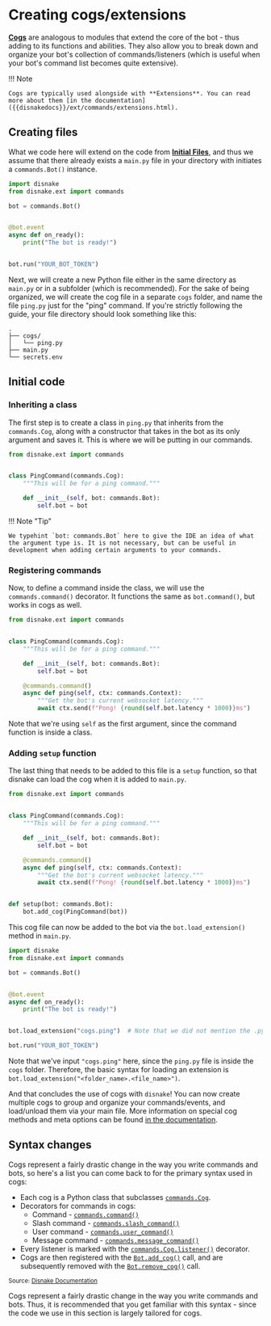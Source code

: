 # Creating cogs/extensions

[**Cogs**]({{disnakedocs}}/ext/commands/cogs.html) are analogous to modules that extend the core of the bot - thus
adding to its functions and abilities. They also allow you to break down and organize your bot's collection of
commands/listeners (which is useful when your bot's command list becomes quite extensive).

!!! Note

    Cogs are typically used alongside with **Extensions**. You can read more about them [in the documentation]({{disnakedocs}}/ext/commands/extensions.html).

## Creating files

What we code here will extend on the code from [**Initial Files**](./101-initial-files.md), and thus we assume that
there already exists a `main.py` file in your directory with initiates a `commands.Bot()` instance.

```python linenums="1" title="main.py"
import disnake
from disnake.ext import commands

bot = commands.Bot()


@bot.event
async def on_ready():
    print("The bot is ready!")


bot.run("YOUR_BOT_TOKEN")
```

Next, we will create a new Python file either in the same directory as `main.py` or in a subfolder (which is
recommended). For the sake of being organized, we will create the cog file in a separate `cogs` folder, and name the
file `ping.py` just for the "ping" command. If you're strictly following the guide, your file directory should look
something like this:

```
.
├── cogs/
│   └── ping.py
├── main.py
└── secrets.env
```

## Initial code

### Inheriting a class

The first step is to create a class in `ping.py` that inherits from the `commands.Cog`, along with a constructor that
takes in the bot as its only argument and saves it. This is where we will be putting in our commands.

```python linenums="1" title="ping.py"
from disnake.ext import commands


class PingCommand(commands.Cog):
    """This will be for a ping command."""

    def __init__(self, bot: commands.Bot):
        self.bot = bot
```

!!! Note "Tip"

    We typehint `bot: commands.Bot` here to give the IDE an idea of what the argument type is. It is not necessary, but can be useful in development when adding certain arguments to your commands.

### Registering commands

Now, to define a command inside the class, we will use the `commands.command()` decorator. It functions the same as
`bot.command()`, but works in cogs as well.

```python linenums="1" title="ping.py" hl_lines="9-12"
from disnake.ext import commands


class PingCommand(commands.Cog):
    """This will be for a ping command."""

    def __init__(self, bot: commands.Bot):
        self.bot = bot

    @commands.command()
    async def ping(self, ctx: commands.Context):
        """Get the bot's current websocket latency."""
        await ctx.send(f"Pong! {round(self.bot.latency * 1000)}ms")
```

Note that we're using `self` as the first argument, since the command function is inside a class.

### Adding `setup` function

The last thing that needs to be added to this file is a `setup` function, so that disnake can load the cog when it is
added to `main.py`.

```python linenums="1" title="ping.py" hl_lines="14-15"
from disnake.ext import commands


class PingCommand(commands.Cog):
    """This will be for a ping command."""

    def __init__(self, bot: commands.Bot):
        self.bot = bot

    @commands.command()
    async def ping(self, ctx: commands.Context):
        """Get the bot's current websocket latency."""
        await ctx.send(f"Pong! {round(self.bot.latency * 1000)}ms")


def setup(bot: commands.Bot):
    bot.add_cog(PingCommand(bot))
```

This cog file can now be added to the bot via the `bot.load_extension()` method in `main.py`.

```python linenums="1" title="main.py"
import disnake
from disnake.ext import commands

bot = commands.Bot()


@bot.event
async def on_ready():
    print("The bot is ready!")


bot.load_extension("cogs.ping")  # Note that we did not mention the .py extension.

bot.run("YOUR_BOT_TOKEN")
```

Note that we've input `"cogs.ping"` here, since the `ping.py` file is inside the `cogs` folder. Therefore, the basic
syntax for loading an extension is `bot.load_extension("<folder_name>.<file_name>")`.

And that concludes the use of cogs with `disnake`! You can now create multiple cogs to group and organize your
commands/events, and load/unload them via your main file. More information on special cog methods and meta options can
be found [in the documentation]({{disnakedocs}}/ext/commands/cogs.html).

## Syntax changes

Cogs represent a fairly drastic change in the way you write commands and bots, so here's a list you can come back to for
the primary syntax used in cogs:

-   Each cog is a Python class that subclasses
    [`commands.Cog`]({{disnakedocs}}/ext/commands/api.html#disnake.ext.commands.Cog).
-   Decorators for commands in cogs:
    -   Command - [`commands.command()`]({{disnakedocs}}/ext/commands/api.html#disnake.ext.commands.command)
    -   Slash command -
        [`commands.slash_command()`]({{disnakedocs}}/ext/commands/api.html#disnake.ext.commands.slash_command)
    -   User command -
        [`commands.user_command()`]({{disnakedocs}}/ext/commands/api.html#disnake.ext.commands.user_command)
    -   Message command -
        [`commands.message_command()`]({{disnakedocs}}/ext/commands/api.html#disnake.ext.commands.message_command)
-   Every listener is marked with the
    [`commands.Cog.listener()`]({{disnakedocs}}/ext/commands/api.html#disnake.ext.commands.Cog.listener) decorator.
-   Cogs are then registered with the
    [`Bot.add_cog()`]({{disnakedocs}}/ext/commands/api.html#disnake.ext.commands.Bot.add_cog) call, and are subsequently
    removed with the [`Bot.remove_cog()`]({{disnakedocs}}/ext/commands/api.html#disnake.ext.commands.Bot.remove_cog)
    call.

<sup>Source: [Disnake Documentation]({{disnakedocs}}/ext/commands/cogs.html)</sup>

Cogs represent a fairly drastic change in the way you write commands and bots. Thus, it is recommended that you get
familiar with this syntax - since the code we use in this section is largely tailored for cogs.

